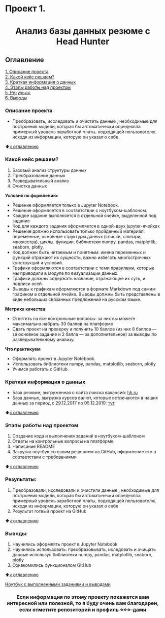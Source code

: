 # Проект 1. 
# <center> Анализ базы данных резюме c Head Hunter 

## Оглавление  
[1. Описание проекта](https://github.com/Balantre/New_octopus/blob/main/project_1/README.md#Описание-проекта)  
[2. Какой кейс решаем?](https://github.com/Balantre/New_octopus/tree/main/pproject_1/README.md#Какой-кейс-решаем)  
[3. Краткая информация о данных](https://github.com/Balantre/New_octopus/tree/main/project_1/README.md#Краткая-информация-о-данных)  
[4. Этапы работы над проектом](https://github.com/Balantre/New_octopus/tree/main/project_1/README.md#Этапы-работы-над-проектом)  
[5. Результат](https://github.com/Balantre/New_octopus/tree/main/project_1/README.md#Результат)    
[6. Выводы](https://github.com/Balantre/New_octopus/tree/main/project_1/README.md#Выводы) 

### Описание проекта    
- Преобразовать, исследовать и очистить данные , необходимые для построения модели, которая бы автоматически определяла примерный уровень заработной платы, подходящей пользователю, исходя из информации, которую он указал о себе.

:arrow_up:[к оглавлению](https://github.com/Balantre/New_octopus/tree/main/project_1/README.md#Оглавление)


### Какой кейс решаем?
1. Базовый анализ структуры данных
2. Преобразование данных
3. Разведывательный анализ
4. Очистка данных

**Условия по формлению:**  
- Решение оформляется только в Jupyter Notebook.
- Решение оформляется в соответствии с ноутбуком-шаблоном.
- Каждое задание выполняется в отдельной ячейке, выделенной под задание 
- Код для каждого задания оформляется в одной-двух jupyter-ячейках
- Решение должно использовать только пройденный материал: переменные, основные структуры данных (списки, словари, множества), циклы, функции, библиотеки numpy, pandas, matplotlib, seaborn, plotly.
- Код должен быть читаемым и понятным: имена переменных и функций отражают их сущность, важно избегать многострочных конструкций и условий.
- Графики оформляются в соответствии с теми правилами, которые мы приводили в модуле по визуализации данных.
- Графики должны содержать название, отражающее их суть, и подписи осей.
- Выводы к графикам оформляются в формате Markdown под самим графиком в отдельной ячейке. Выводы должны быть представлены в виде небольших связанных предложений на русском языке.

**Метрика качества**     
- Ответить на все контрольные вопросы: за них вы можете максимально набрать 30 баллов на платформе
- Сдать проект на проверку и получить 10 баллов (из них 8 баллов — за основное задание и 2 балла — за дополнительное) за выводы по разведывательному анализу.

**Что практикуем**     
 - Оформлять проект в Jupyter Notebook.
 - Использовать библиотеки numpy, pandas, matplotlib, seaborn, plotly
 - Учимся работать с GitHub.


### Краткая информация о данных
- База резюме, выгруженная с сайта поиска вакансий: [hh.ru](https://drive.google.com/file/d/1Kb78mAWYKcYlellTGhIjPI-bCcKbGuTn/view) 
- База данных, выгрузка курсов валют, которые встречаются в наших данных за период с 29.12.2017 по 05.12.2019: [тут](https://drive.google.com/file/d/1llRdShaor7PnKw_F9mZDhh_eDhf92lKA/view?usp=share_link)


:arrow_up:[к оглавлению](https://github.com/Balantre/New_octopus/tree/main/project_1/README.md#Оглавление)


### Этапы работы над проектом  
1. Создание кода и выполнения заданий в ноутбуком-шаблоном 
2. Ответы на контрольные вопросы на платформе
3. Написание README
4. Загрузка ноутбук со своим решением на GitHub, оформление его в соответствии с требованиями

:arrow_up:[к оглавлению](https://github.com/Balantre/New_octopus/tree/main/project_1/README.md#Оглавление)


### Результаты:  
1. Преобразовали, исследовали и очистили данные , необходимые для построения модели, которая бы автоматически определяла примерный уровень заработной платы, подходящей пользователю, исходя из информации, которую он указал о себе
2. Результат готвый проект на GitHub

:arrow_up:[к оглавлению](https://github.com/Balantre/New_octopus/tree/main/project_1/README.md#Оглавление)


### Выводы:  
1. Научились оформлять проект в Jupyter Notebook.
2. Научились использовать. преобразовывать, иследовать и очищать данные используя библиотеки numpy, pandas, matplotlib, seaborn, plotly
3. Ознакомились функционалом GitHub

:arrow_up:[к оглавлению](https://github.com/Balantre/New_octopus/tree/main/project_1/README.md#Оглавление)

[Ноутбук с выполненными заданиями и выводами](https://github.com/Balantre/New_octopus/blob/main/project_1/Project-1.%20%D0%9D%D0%BE%D1%83%D1%82%D0%B1%D1%83%D0%BA-%D1%88%D0%B0%D0%B1%D0%BB%D0%BE%D0%BD.ipynb)

### <center> Если информация по этому проекту покажется вам интересной или полезной, то я буду очень вам благодарен, если отметите репозиторий и профиль ⭐️⭐️⭐️-дами